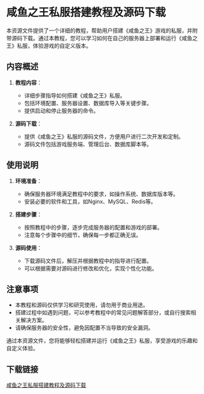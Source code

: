 # 咸鱼之王私服搭建教程及源码下载

本资源文件提供了一个详细的教程，帮助用户搭建《咸鱼之王》游戏的私服，并附带源码下载。通过本教程，您可以学习如何在自己的服务器上部署和运行《咸鱼之王》私服，体验游戏的自定义版本。

## 内容概述

1. **教程内容**：
   - 详细步骤指导如何搭建《咸鱼之王》私服。
   - 包括环境配置、服务器设置、数据库导入等关键步骤。
   - 提供启动和停止服务器的命令。

2. **源码下载**：
   - 提供《咸鱼之王》私服的源码文件，方便用户进行二次开发和定制。
   - 源码文件包括游戏服务端、管理后台、数据库脚本等。

## 使用说明

1. **环境准备**：
   - 确保服务器环境满足教程中的要求，如操作系统、数据库版本等。
   - 安装必要的软件和工具，如Nginx、MySQL、Redis等。

2. **搭建步骤**：
   - 按照教程中的步骤，逐步完成服务器的配置和游戏的部署。
   - 注意每个步骤中的细节，确保每一步都正确无误。

3. **源码使用**：
   - 下载源码文件后，解压并根据教程中的指导进行配置。
   - 可以根据需要对源码进行修改和优化，实现个性化功能。

## 注意事项

- 本教程和源码仅供学习和研究使用，请勿用于商业用途。
- 搭建过程中如遇到问题，可以参考教程中的常见问题解答部分，或自行搜索相关解决方案。
- 请确保服务器的安全性，避免因配置不当导致的安全漏洞。

通过本资源文件，您将能够轻松搭建并运行《咸鱼之王》私服，享受游戏的乐趣和自定义体验。

## 下载链接

[咸鱼之王私服搭建教程及源码下载](https://pan.quark.cn/s/fae2f7c07f80)